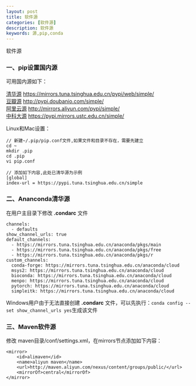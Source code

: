 ```yaml
---
layout: post
title: 软件源
categories: [软件源]
description: 软件源
keywords: 源,pip,conda
---
```

软件源

### 一、pip设置国内源
可用国内源如下：  

[清华源](https://mirrors.tuna.tsinghua.edu.cn/pypi/web/simple/)  https://mirrors.tuna.tsinghua.edu.cn/pypi/web/simple/  
[豆瓣源](http://pypi.doubanio.com/simple/)  http://pypi.doubanio.com/simple/  
[阿里云源](http://mirrors.aliyun.com/pypi/simple/) http://mirrors.aliyun.com/pypi/simple/   
[中科大源](https://pypi.mirrors.ustc.edu.cn/simple/)  https://pypi.mirrors.ustc.edu.cn/simple/  


Linux和Mac设置：
```
// 新建~/.pip/pip.conf文件,如果文件和目录不存在，需要先建立
cd ~
mkdir .pip
cd .pip
vi pip.conf

// 添加如下内容,此处已清华源为示例
[global]
index-url = https://pypi.tuna.tsinghua.edu.cn/simple

```

### 二、Ananconda清华源
在用户主目录下修改 **.condarc** 文件
```
channels:
  - defaults
show_channel_urls: true
default_channels:
  - https://mirrors.tuna.tsinghua.edu.cn/anaconda/pkgs/main
  - https://mirrors.tuna.tsinghua.edu.cn/anaconda/pkgs/free
  - https://mirrors.tuna.tsinghua.edu.cn/anaconda/pkgs/r
custom_channels:
  conda-forge: https://mirrors.tuna.tsinghua.edu.cn/anaconda/cloud
  msys2: https://mirrors.tuna.tsinghua.edu.cn/anaconda/cloud
  bioconda: https://mirrors.tuna.tsinghua.edu.cn/anaconda/cloud
  menpo: https://mirrors.tuna.tsinghua.edu.cn/anaconda/cloud
  pytorch: https://mirrors.tuna.tsinghua.edu.cn/anaconda/cloud
  simpleitk: https://mirrors.tuna.tsinghua.edu.cn/anaconda/cloud
  ```

  Windows用户由于无法直接创建 **.condarc** 文件，可以先执行：`conda config --set show_channel_urls yes`生成该文件


### 三、Maven软件源
修改 maven目录/conf/settings.xml，在mirrors节点添加如下内容：
```
<mirror>
    <id>alimaven</id>
    <name>aliyun maven</name>
    <url>http://maven.aliyun.com/nexus/content/groups/public/</url>
    <mirrorOf>central</mirrorOf>
</mirror>
```